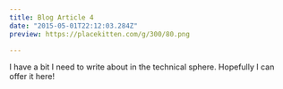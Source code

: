 ```yaml
---
title: Blog Article 4
date: "2015-05-01T22:12:03.284Z"
preview: https://placekitten.com/g/300/80.png

---
```



I have a bit I need to write about in the technical sphere. Hopefully I can offer it here!
